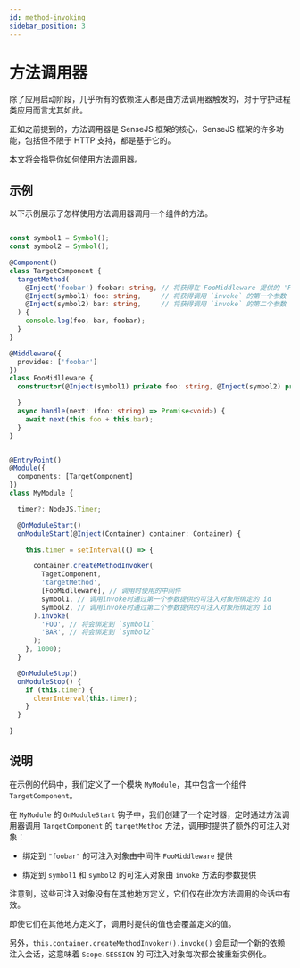```yaml
---
id: method-invoking
sidebar_position: 3
---
```


# 方法调用器

除了应用启动阶段，几乎所有的依赖注入都是由方法调用器触发的，对于守护进程类应用而言尤其如此。

正如之前提到的，方法调用器是 SenseJS 框架的核心，SenseJS 框架的许多功能，包括但不限于 HTTP 支持，都是基于它的。

本文将会指导你如何使用方法调用器。


## 示例

以下示例展示了怎样使用方法调用器调用一个组件的方法。


```typescript

const symbol1 = Symbol();
const symbol2 = Symbol();

@Component()
class TargetComponent {
  targetMethod(
    @Inject('foobar') foobar: string, // 将获得在 FooMiddleware 提供的 'FOOBAR'
    @Inject(symbol1) foo: string,     // 将获得调用 `invoke` 的第一个参数 'FOO'
    @Inject(symbol2) bar: string,     // 将获得调用 `invoke` 的第二个参数 'BAR'
  ) {
    console.log(foo, bar, foobar);
  }
}

@Middleware({
  provides: ['foobar']
})
class FooMidlleware {
  constructor(@Inject(symbol1) private foo: string, @Inject(symbol2) private bar: string) {

  }
  async handle(next: (foo: string) => Promise<void>) {
    await next(this.foo + this.bar);
  }
}


@EntryPoint()
@Module({
  components: [TargetComponent]
})
class MyModule {

  timer?: NodeJS.Timer;

  @OnModuleStart()
  onModuleStart(@Inject(Container) container: Container) {

    this.timer = setInterval(() => {

      container.createMethodInvoker(
        TagetComponent,
        'targetMethod',
        [FooMidlleware], // 调用时使用的中间件
        symbol1, // 调用invoke时通过第一个参数提供的可注入对象所绑定的 id
        symbol2, // 调用invoke时通过第二个参数提供的可注入对象所绑定的 id
      ).invoke(
        'FOO', // 将会绑定到 `symbol1`
        'BAR', // 将会绑定到 `symbol2`
      );
    }, 1000);
  }

  @OnModuleStop()
  onModuleStop() {
    if (this.timer) {
      clearInterval(this.timer);
    }
  }

}
```

## 说明

在示例的代码中，我们定义了一个模块 `MyModule`，其中包含一个组件 `TargetComponent`。

在 `MyModule` 的 `OnModuleStart` 钩子中，我们创建了一个定时器，定时通过方法调用器调用 `TargetComponent` 的
`targetMethod` 方法，调用时提供了额外的可注入对象：

-  绑定到 `"foobar"` 的可注入对象由中间件 `FooMiddleware` 提供

-  绑定到 `symbol1` 和 `symbol2` 的可注入对象由 `invoke` 方法的参数提供

注意到，这些可注入对象没有在其他地方定义，它们仅在此次方法调用的会话中有效。

即使它们在其他地方定义了，调用时提供的值也会覆盖定义的值。

另外，`this.container.createMethodInvoker().invoke()` 会启动一个新的依赖注入会话，这意味着 `Scope.SESSION` 的
可注入对象每次都会被重新实例化。
